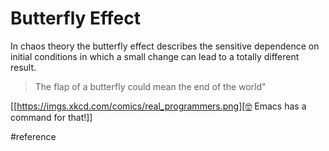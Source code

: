 # Butterfly Effect
In chaos theory the butterfly effect describes the sensitive dependence on initial conditions in which a small change can lead to a totally different result.

> The flap of a butterfly could mean the end of the world"

[[https://imgs.xkcd.com/comics/real_programmers.png][🤓 Emacs has a command for that!]]

#reference
